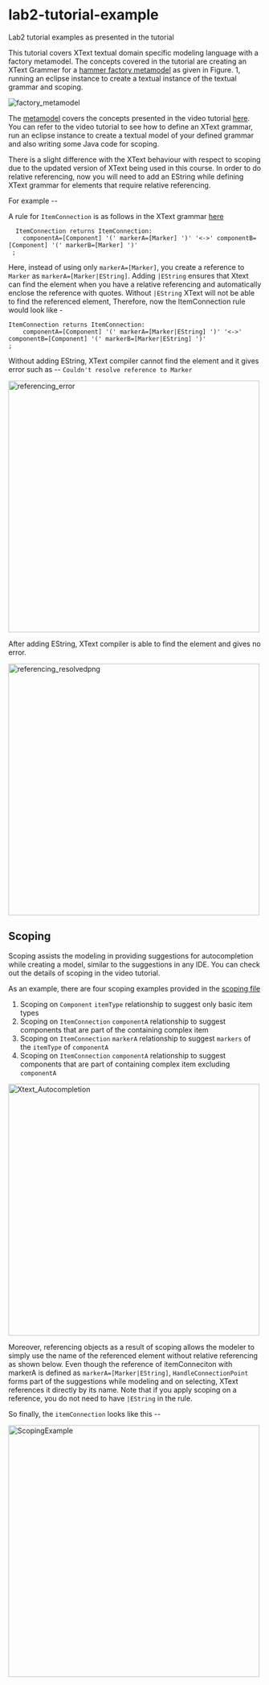 # lab2-tutorial-example
Lab2 tutorial examples as presented in the tutorial

This tutorial covers XText textual domain specific modeling language with a factory metamodel. The concepts covered in the tutorial are creating an XText Grammer for a [hammer factory metamodel](https://github.com/MEws22/lab2-tutorial-example/tree/main/tutorial) as given in Figure. 1, running an eclipse instance to create a textual instance of the textual grammar and scoping.

![factory_metamodel](https://user-images.githubusercontent.com/12189156/200930038-d0602fa6-83a8-45b3-a3f2-c3af0435003b.png)


The [metamodel](https://github.com/MEws22/lab2-tutorial-example/tree/main/tutorial) covers the concepts presented in the video tutorial [here](https://www.youtube.com/watch?v=EKpqPX5tcn0). You can refer to the video tutorial to see how to define an XText grammar, run an eclipse instance to create a textual model of your defined grammar and also writing some Java code for scoping.

There is a slight difference with the XText behaviour with respect to scoping due to the updated version of XText being used in this course. In order to do relative referencing, now you will need to add an EString while defining XText grammar for elements that require relative referencing.

For example -- 

A rule for  ```ItemConnection``` is as follows in the XText grammar [here](https://github.com/MEws22/lab2-tutorial-example/blob/main/tutorial.xtext/src/at/ac/tuwien/big/Tutorial.xtext)

```
  ItemConnection returns ItemConnection:
	componentA=[Component] '(' markerA=[Marker] ')' '<->' componentB=[Component] '(' markerB=[Marker] ')'
 ;
```
Here, instead of using only ```markerA=[Marker]```, you create a reference to ```Marker``` as ```markerA=[Marker|EString]```. Adding ```|EString``` ensures that Xtext can find the element when you have a relative referencing and automatically enclose the reference with quotes. Without ```|EString``` XText will not be able to find the referenced element,  Therefore, now the ItemConnection rule would look like -

```
ItemConnection returns ItemConnection:
	componentA=[Component] '(' markerA=[Marker|EString] ')' '<->' componentB=[Component] '(' markerB=[Marker|EString] ')'
;
```
Without adding EString, XText compiler cannot find the element and it gives error such as -- 
```Couldn't resolve reference to Marker```

<img width="500" alt="referencing_error" src="https://user-images.githubusercontent.com/12189156/200928949-debdf7fc-91e7-4994-8ea1-ab09793a2362.png">

After adding EString, XText compiler is able to find the element and gives no error.

<img width="500" alt="referencing_resolvedpng" src="https://user-images.githubusercontent.com/12189156/200929043-e2a078bf-dbdf-410a-b7d2-1ac923dbba2f.png">

## Scoping

Scoping assists the modeling in providing suggestions for autocompletion while creating a model, similar to the suggestions in any IDE. You can check out the details of scoping in the video tutorial.

As an example, there are four scoping examples provided in the [scoping file](https://github.com/MEws22/lab2-tutorial-example/blob/main/tutorial.xtext/src/org/xtext/example/scoping/TutorialScopeProvider.java)
1. Scoping on ```Component``` ```itemType``` relationship to suggest only basic item types
2. Scoping on ```ItemConnection``` ```componentA``` relationship to suggest components that are part of the containing complex item
3. Scoping on ```ItemConnection``` ```markerA``` relationship to suggest ```markers``` of the ```itemType``` of ```componentA```
4. Scoping on ```ItemConnection``` ```componentA``` relationship to suggest components that are part of containing complex item excluding ```componentA```

<img width="500" alt="Xtext_Autocompletion" src="https://user-images.githubusercontent.com/12189156/200946060-5964dfae-ed87-4d21-8e74-1b301384b14b.png">

Moreover, referencing objects as a result of scoping allows the modeler to simply use the name of the referenced element without relative referencing as shown below. Even though the reference of itemConneciton with markerA is defined as ```markerA=[Marker|EString]```, ```HandleConnectionPoint``` forms part of the suggestions while modeling and on selecting, XText references it directly by its name. 
Note that if you apply scoping on a reference, you do not need to have ```|EString``` in the rule.

So finally, the ```itemConnection``` looks like this -- 

<img width="500" alt="ScopingExample" src="https://user-images.githubusercontent.com/12189156/200946102-45a58170-2cc7-4bda-946f-f4f32276690b.png">
